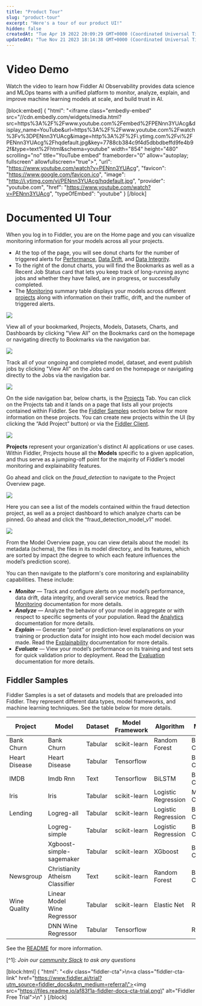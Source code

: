 ```yaml
---
title: "Product Tour"
slug: "product-tour"
excerpt: "Here's a tour of our product UI!"
hidden: false
createdAt: "Tue Apr 19 2022 20:09:29 GMT+0000 (Coordinated Universal Time)"
updatedAt: "Tue Nov 21 2023 18:14:38 GMT+0000 (Coordinated Universal Time)"
---
```

# Video Demo

Watch the video to learn how Fiddler AI Observability provides data science and MLOps teams with a unified platform to monitor, analyze, explain, and improve machine learning models at scale, and build trust in AI.

[block:embed]
{
  "html": "<iframe class=\"embedly-embed\" src=\"//cdn.embedly.com/widgets/media.html?src=https%3A%2F%2Fwww.youtube.com%2Fembed%2FPENnn3YUAcg&display_name=YouTube&url=https%3A%2F%2Fwww.youtube.com%2Fwatch%3Fv%3DPENnn3YUAcg&image=http%3A%2F%2Fi.ytimg.com%2Fvi%2FPENnn3YUAcg%2Fhqdefault.jpg&key=7788cb384c9f4d5dbbdbeffd9fe4b92f&type=text%2Fhtml&schema=youtube\" width=\"854\" height=\"480\" scrolling=\"no\" title=\"YouTube embed\" frameborder=\"0\" allow=\"autoplay; fullscreen\" allowfullscreen=\"true\"></iframe>",
  "url": "https://www.youtube.com/watch?v=PENnn3YUAcg",
  "favicon": "https://www.google.com/favicon.ico",
  "image": "http://i.ytimg.com/vi/PENnn3YUAcg/hqdefault.jpg",
  "provider": "youtube.com",
  "href": "https://www.youtube.com/watch?v=PENnn3YUAcg",
  "typeOfEmbed": "youtube"
}
[/block]


# Documented UI Tour

When you log in to Fiddler, you are on the Home page and you can visualize monitoring information for your models across all your projects. 

- At the top of the page, you will see donut charts for the number of triggered alerts for [Performance](doc:performance-tracking-platform), [Data Drift](doc:data-drift-platform), and [Data Integrity](doc:data-integrity-platform). 
- To the right of the donut charts, you will find the Bookmarks as well as a Recent Job Status card that lets you keep track of long-running async jobs and whether they have failed, are in progress, or successfully completed. 
- The [Monitoring](doc:monitoring-ui) summary table displays your models across different [projects](doc:project-architecture) along with information on their traffic, drift, and the number of triggered alerts.

![](https://files.readme.io/e959fe5-image.png)

View all of your bookmarked, Projects, Models, Datasets, Charts, and Dashboards by clicking "View All" on the Bookmarks card on the homepage or navigating directly to Bookmarks via the navigation bar.

![](https://files.readme.io/aad0a68-image.png)

Track all of your ongoing and completed model, dataset, and event publish jobs by clicking "View All" on the Jobs card on the homepage or navigating directly to the Jobs via the navigation bar.

![](https://files.readme.io/f914df5-image.png)



On the side navigation bar, below charts, is the [Projects](doc:project-structure) Tab. You can click on the Projects tab and it lands on a page that lists all your projects contained within Fiddler. See the [Fiddler Samples](doc:product-tour#fiddler-samples)  section below for more information on these projects. You can create new projects within the UI (by clicking the “Add Project” button) or via the [Fiddler Client](ref:about-the-fiddler-client).

![](https://files.readme.io/8a47f0a-image.png)

**Projects** represent your organization's distinct AI applications or use cases. Within Fiddler, Projects house all the **Models** specific to a given application, and thus serve as a jumping-off point for the majority of Fiddler’s model monitoring and explainability features.

Go ahead and click on the _fraud_detection_ to navigate to the Project Overview page.

![](https://files.readme.io/a4e5021-image.png)

Here you can see a list of the models contained within the fraud detection project, as well as a project dashboard to which analyze charts can be pinned. Go ahead and click the “fraud_detection_model_v1” model.

![](https://files.readme.io/1a7fa3e-image.png)

From the Model Overview page, you can view details about the model: its metadata (schema), the files in its model directory, and its features, which are sorted by impact (the degree to which each feature influences the model’s prediction score).

You can then navigate to the platform's core monitoring and explainability capabilities. These include:

- **_Monitor_** — Track and configure alerts on your model’s performance, data drift, data integrity, and overall service metrics. Read the [Monitoring](doc:monitoring-platform) documentation for more details.
- **_Analyze_** — Analyze the behavior of your model in aggregate or with respect to specific segments of your population. Read the [Analytics](doc:analytics-ui) documentation for more details.
- **_Explain_** — Generate “point” or prediction-level explanations on your training or production data for insight into how each model decision was made. Read the [Explainability](doc:explainability-platform) documentation for more details.
- **_Evaluate_** — View your model’s performance on its training and test sets for quick validation prior to deployment. Read the [Evaluation](doc:evaluation-ui) documentation for more details.

## Fiddler Samples

Fiddler Samples is a set of datasets and models that are preloaded into Fiddler. They represent different data types, model frameworks, and machine learning techniques. See the table below for more details.

| **Project**   | **Model**                       | **Dataset** | **Model Framework** | **Algorithm**       | **Model Task**             | **Explanation Algos** |
| ------------- | ------------------------------- | ----------- | ------------------- | ------------------- | -------------------------- | --------------------- |
| Bank Churn    | Bank Churn                      | Tabular     | scikit-learn        | Random Forest       | Binary Classification      | Fiddler Shapley       |
| Heart Disease | Heart Disease                   | Tabular     | Tensorflow          |                     | Binary Classification      | Fiddler Shapley, IG   |
| IMDB          | Imdb Rnn                        | Text        | Tensorflow          | BiLSTM              | Binary Classfication       | Fiddler Shapley, IG   |
| Iris          | Iris                            | Tabular     | scikit-learn        | Logistic Regression | Multi-class Classification | Fiddler Shapley       |
| Lending       | Logreg-all                      | Tabular     | scikit-learn        | Logistic Regression | Binary Classification      | Fiddler Shapley       |
|               | Logreg-simple                   | Tabular     | scikit-learn        | Logistic Regression | Binary Classification      | Fiddler Shapley       |
|               | Xgboost-simple-sagemaker        | Tabular     | scikit-learn        | XGboost             | Binary Classification      | Fiddler Shapley       |
| Newsgroup     | Christianity Atheism Classifier | Text        | scikit-learn        | Random Forest       | Binary Classification      | Fiddler Shapley       |
| Wine Quality  | Linear Model Wine Regressor     | Tabular     | scikit-learn        | Elastic Net         | Regression                 | Fiddler Shapley       |
|               | DNN Wine Regressor              | Tabular     | Tensorflow          |                     | Regression                 | Fiddler Shapley       |

See the [README](https://github.com/fiddler-labs/fiddler-examples) for more information.

[^1]\: _Join our [community Slack](https://www.fiddler.ai/slackinvite) to ask any questions_

[block:html]
{
  "html": "<div class=\"fiddler-cta\">\n<a class=\"fiddler-cta-link\" href=\"https://www.fiddler.ai/trial?utm_source=fiddler_docs&utm_medium=referral\"><img src=\"https://files.readme.io/af83f1a-fiddler-docs-cta-trial.png\" alt=\"Fiddler Free Trial\"></a>\n</div>"
}
[/block]